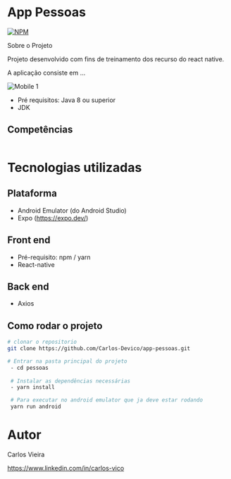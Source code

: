 # App Pessoas

[![NPM](https://img.shields.io/npm/l/react-native)](https://github.com/Carlos-Devico/app-pessoas/blob/main/LICENSE)

 Sobre o Projeto

 Projeto desenvolvido com fins de treinamento dos recurso do react native.

 A aplicação consiste em ...

 ![Mobile 1]()


 - Pré requisitos: Java 8 ou superior
 - JDK 

## Competências
```bash

```





 # Tecnologias utilizadas
 
 ## Plataforma
 - Android Emulator (do Android Studio)
 - Expo (https://expo.dev/)
 ## Front end
 - Pré-requisito: npm / yarn
 - React-native

 ## Back end
 - Axios

##  Como rodar o projeto
```bash
# clonar o repositorio
git clone https://github.com/Carlos-Devico/app-pessoas.git

# Entrar na pasta principal do projeto 
 - cd pessoas
 
 # Instalar as dependências necessárias
 - yarn install

 # Para executar no android emulator que ja deve estar rodando
 yarn run android

```
# Autor 
Carlos Vieira

https://www.linkedin.com/in/carlos-vico